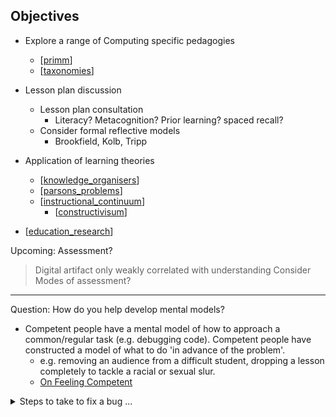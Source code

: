 
Objectives
----------

* Explore a range of Computing specific pedagogies
    * [[primm]]
    * [[taxonomies]]
* Lesson plan discussion
    * Lesson plan consultation
        * Literacy? Metacognition? Prior learning? spaced recall?
    * Consider formal reflective models
        * Brookfield, Kolb, Tripp
* Application of learning theories
    * [[knowledge_organisers]]
    * [[parsons_problems]]
    * [[instructional_continuum]]
        * [[constructivisum]]

* [[education_research]]

Upcoming: Assessment?
> Digital artifact only weakly correlated with understanding
Consider Modes of assessment?


---

Question: How do you help develop mental models?

* Competent people have a mental model of how to approach a common/regular task (e.g. debugging code). Competent people have constructed a model of what to do 'in advance of the problem'.
    * e.g. removing an audience from a difficult student, dropping a lesson completely to tackle a racial or sexual slur.
    * [On Feeling Competent](https://anja.kefala.info/on-feeling-competent.html)

<details>
<summary>Steps to take to fix a bug ...</summary>

* reproduce the bug
* perform a git bisect, or review recent PRs, if it seems to be a recent regression
* read the stacktrace
* inspect the state of the code with a debugger or print statements
* look at unit tests or PRs to learn the expected usage of particular modules
* ask for help from someone with more domain-specific expertise
</details>



[//begin]: # "Autogenerated link references for markdown compatibility"
[primm]: ../primm.md "PRIMM"
[taxonomies]: ../taxonomies.md "taxonomies"
[knowledge_organisers]: ../knowledge_organisers.md "knowledge_organisers"
[parsons_problems]: ../parsons_problems.md "parsons_problems"
[instructional_continuum]: ../instructional_continuum.md "instructional_continuum"
[constructivisum]: ../constructivisum.md "Counterpoint"
[education_research]: ../education_research.md "Education Research"
[//end]: # "Autogenerated link references"